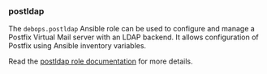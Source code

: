 ### postldap

The `debops.postldap` Ansible role can be used to configure and manage a
<span class="title-ref">Postfix</span> Virtual Mail server with an LDAP
backend. It allows configuration of Postfix using Ansible inventory
variables.

Read the [postldap role documentation](https://docs.debops.org/en/stable-3.0/ansible/roles/postldap/) for more details.
